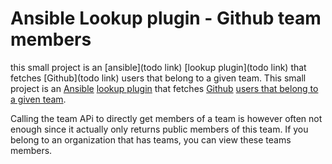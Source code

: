 # Ansible Lookup plugin - Github team members

this small project is an [ansible](todo link) [lookup plugin](todo link) that
fetches [Github](todo link) users that belong to a given team.
This small project is an [Ansible](https://www.ansible.com/) [lookup
plugin](https://docs.ansible.com/ansible/2.5/plugins/lookup.html) that
fetches [Github](https://github.com/) [users that belong to a given
team](https://developer.github.com/v3/teams/).

Calling the team APi to directly get members of a team is however often not 
enough since it actually only returns public members of this team. If you 
belong to an organization that has teams, you can view these teams members.


